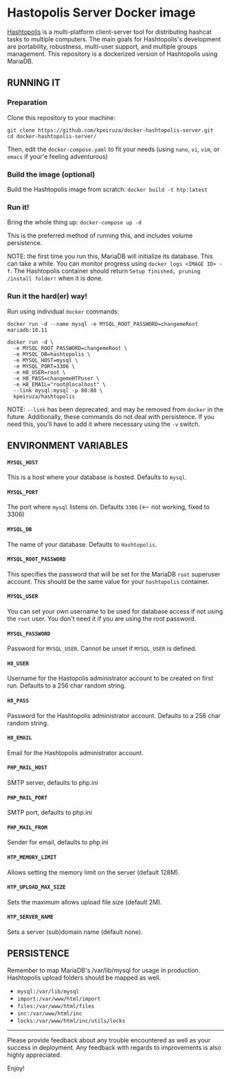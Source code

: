 # Hastopolis Server Docker image

[Hashtopolis](https://github.com/hashtopolis/server) is a multi-platform client-server tool for distributing hashcat tasks to multiple computers. The main goals for Hashtopolis's development are portability, robustness, multi-user support, and multiple groups management. This repository is a dockerized version of Hashtopolis using MariaDB.

## RUNNING IT

### Preparation
Clone this repository to your machine:

```
git clone https://github.com/kpeiruza/docker-hashtopolis-server.git
cd docker-hashtopolis-server/
```

Then, edit the `docker-compose.yaml` to fit your needs (using `nano`, `vi`, `vim`, or `emacs` if your'e feeling adventurous)

### Build the image (optional)
Build the Hashtopolis image from scratch:
`docker build -t htp:latest`

### Run it!
Bring the whole thing up:
`docker-compose up -d`

This is the preferred method of running this, and includes volume persistence.

NOTE: the first time you run this, MariaDB will initialize its database. This can take a while. You can monitor progress using `docker logs <IMAGE ID> -f`. The Hashtopolis container should return `Setup finished, pruning /install folder!` when it is done.

### Run it the hard(er) way!
Run using individual `docker` commands:

`docker run -d --name mysql -e MYSQL_ROOT_PASSWORD=changemeRoot mariadb:10.11`

```
docker run -d \
  -e MYSQL_ROOT_PASSWORD=changemeRoot \
  -e MYSQL_DB=hashtopolis \
  -e MYSQL_HOST=mysql \
  -e MYSQL_PORT=3306 \
  -e H8_USER=root \
  -e H8_PASS=changemeHTPuser \
  -e H8_EMAIL="root@localhost" \
  --link mysql:mysql -p 80:80 \
  kpeiruza/hashtopolis
```

NOTE: `--link` has been deprecated, and may be removed from `docker` in the future. Additionally, these commands do not deal with persistence. If you need this, you'll have to add it where necessary using the `-v` switch. 

## ENVIRONMENT VARIABLES

#### `MYSQL_HOST`
This is a host where your database is hosted. Defaults to `mysql`.

#### `MYSQL_PORT`
The port where `mysql` listens on. Defaults `3306` (<-- not working, fixed to 3306)

#### `MYSQL_DB`
The name of your database. Defaults to `Hashtopolis`.

#### `MYSQL_ROOT_PASSWORD`
This specifies the password that will be set for the MariaDB `root` superuser account. This should be the same value for your `hashtopolis` container.

#### `MYSQL_USER`
You can set your own username to be used for database access if not using the `root` user. You don't need it if you are using the root password.

#### `MYSQL_PASSWORD`
Password for `MYSQL_USER`. Cannot be unset if `MYSQL_USER` is defined.

#### `H8_USER`
Username for the Hastopolis administrator account to be created on first run. Defaults to a 256 char random string.

#### `H8_PASS`
Password for the Hashtopolis administrator account. Defaults to a 256 char random string.

#### `H8_EMAIL`
Email for the Hashtopolis administrator account.

#### `PHP_MAIL_HOST`
SMTP server, defaults to php.ini

#### `PHP_MAIL_PORT`
SMTP port, defaults to php.ini

#### `PHP_MAIL_FROM`
Sender for email, defaults to php.ini

#### `HTP_MEMORY_LIMIT`
Allows setting the memory limit on the server (default 128M).

#### `HTP_UPLOAD_MAX_SIZE`
Sets the maximum allows upload file size (default 2M).

#### `HTP_SERVER_NAME`
Sets a server (sub)domain name (default none).

## PERSISTENCE

Remember to map MariaDB's /var/lib/mysql for usage in production. Hashtopolis upload folders should be mapped as well.

- `mysql:/var/lib/mysql`
- `import:/var/www/html/import`
- `files:/var/www/html/files`
- `inc:/var/www/html/inc`
- `locks:/var/www/html/inc/utils/locks`

-------------------------
Please provide feedback about any trouble encountered as well as your success in deployment. Any feedback with regards to improvements is also highly appreciated.

Enjoy!
